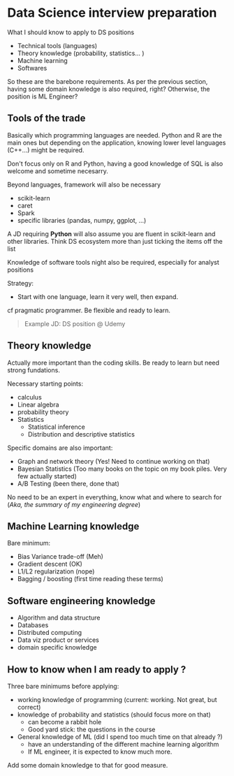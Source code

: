 # Data Science interview preparation

What I should know to apply to DS positions
- Technical tools (languages)
- Theory knowledge (probability, statistics... )
- Machine learning
- Softwares

So these are the barebone requirements. As per the previous section, having some domain knowledge is also required, right? Otherwise, the position is ML Engineer?

## Tools of the trade

Basically which programming languages are needed.
Python and R are the main ones but depending on the application, knowing lower level languages (C++...) might be required.

Don't focus only on R and Python, having a good knowledge of SQL is also welcome and sometime necesarry.

Beyond languages, framework will also be necessary
- scikit-learn
- caret
- Spark
- specific libraries (pandas, numpy, ggplot, ...)

A JD requiring **Python** will also assume you are fluent in scikit-learn and other libraries. Think DS ecosystem more than just ticking the items off the list

Knowledge of software tools night also be required, especially for analyst positions

Strategy:
- Start with one language, learn it very well, then expand.

cf pragmatic programmer.
Be flexible and ready to learn.

> Example JD: DS position @ Udemy

## Theory knowledge

Actually more important than the coding skills.
Be ready to learn but need strong fundations.

Necessary starting points:
- calculus
- Linear algebra
- probability theory
- Statistics
  - Statistical inference
  - Distribution and descriptive statistics

Specific domains are also important:
- Graph and network theory (Yes! Need to continue working on that)
- Bayesian Statistics (Too many books on the topic on my book piles. Very few actually started)
- A/B Testing (been there, done that)

No need to be an expert in everything, know what and where to search for (*Aka, the summary of my engineering degree*)

## Machine Learning knowledge

Bare minimum:
- Bias Variance trade-off (Meh)
- Gradient descent (OK)
- L1/L2 regularization (nope)
- Bagging / boosting (first time reading these terms)

## Software engineering knowledge

- Algorithm and data structure
- Databases
- Distributed computing
- Data viz product or services
- domain specific knowledge

## How to know when I am ready to apply ?

Three bare minimums before applying:
- working knowledge of programming (current: working. Not great, but correct)
- knowledge of probability and statistics (should focus more on that)
  - can become a rabbit hole
  - Good yard stick: the questions in the course
- General knowledge of ML (did I spend too much time on that already ?)
  - have an understanding of the different machine learning algorithm
  - If ML engineer, it is expected to know much more.

Add some domain knowledge to that for good measure.